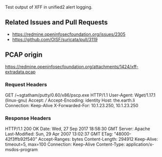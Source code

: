 Test output of XFF in unified2 alert logging.

## Related Issues and Pull Requests
- https://redmine.openinfosecfoundation.org/issues/2305
- https://github.com/OISF/suricata/pull/3119

## PCAP origin

https://redmine.openinfosecfoundation.org/attachments/1424/xff-extradata.pcap

### Request Headers

GET /~sgtatham/putty/0.60/x86/pscp.exe HTTP/1.1
User-Agent: Wget/1.17.1 (linux-gnu)
Accept: */*
Accept-Encoding: identity
Host: the.earth.li
Connection: Keep-Alive
X-Forwarded-For: 10.1.23.250, 10.1.23.250

### Response Headers

HTTP/1.1 200 OK
Date: Wed, 27 Sep 2017 18:58:30 GMT
Server: Apache
Last-Modified: Sun, 29 Apr 2007 13:02:37 GMT
ETag: "48000-42f3ffb92f540"
Accept-Ranges: bytes
Content-Length: 294912
Keep-Alive: timeout=5, max=100
Connection: Keep-Alive
Content-Type: application/x-msdos-program
